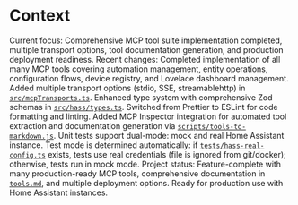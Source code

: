 # Context

Current focus: Comprehensive MCP tool suite implementation completed, multiple transport options, tool documentation generation, and production deployment readiness.
Recent changes: Completed implementation of all many MCP tools covering automation management, entity operations, configuration flows, device registry, and Lovelace dashboard management. Added multiple transport options (stdio, SSE, streamablehttp) in [`src/mcpTransports.ts`](src/mcpTransports.ts:1). Enhanced type system with comprehensive Zod schemas in [`src/hass/types.ts`](src/hass/types.ts:1). Switched from Prettier to ESLint for code formatting and linting. Added MCP Inspector integration for automated tool extraction and documentation generation via [`scripts/tools-to-markdown.js`](scripts/tools-to-markdown.js:1).
Unit tests support dual-mode: mock and real Home Assistant instance. Test mode is determined automatically: if [`tests/hass-real-config.ts`](tests/hass-real-config.ts:1) exists, tests use real credentials (file is ignored from git/docker); otherwise, tests run in mock mode.
Project status: Feature-complete with many production-ready MCP tools, comprehensive documentation in [`tools.md`](tools.md:1), and multiple deployment options. Ready for production use with Home Assistant instances.